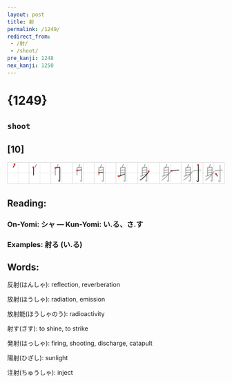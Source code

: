 ```yaml
---
layout: post
title: 射
permalink: /1249/
redirect_from:
 - /射/
 - /shoot/
pre_kanji: 1248
nex_kanji: 1250
---
```


# {1249}

## `shoot`

## [10]

<div class="stroke"><img src="../images/E5B084.png" /></div>

## Reading:

### On-Yomi: シャ &mdash; Kun-Yomi: い.る、さ.す

### Examples: 射る (い.る)

## Words:

反射(はんしゃ): reflection, reverberation

放射(ほうしゃ): radiation, emission

放射能(ほうしゃのう): radioactivity

射す(さす): to shine, to strike

発射(はっしゃ): firing, shooting, discharge, catapult

陽射(ひざし): sunlight

注射(ちゅうしゃ): inject
